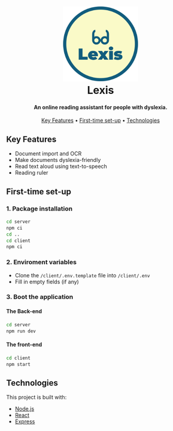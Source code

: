 
<h1 align="center">
  <br>
  <img src="client\src\assets\images\round-logo.png" alt="Lexis" width="200">
  <br>
  Lexis
  <br>
</h1>

<h4 align="center">An online reading assistant for people with dyslexia.</h4>

<p align="center">
  <a href="#key-features">Key Features</a> •
  <a href="#first-time-set-up">First-time set-up</a> •
  <a href="#technologies">Technologies</a> 

</p>

## Key Features

* Document import and OCR
* Make documents dyslexia-friendly
* Read text aloud using text-to-speech
* Reading ruler

## First-time set-up
### 1. Package installation

```sh
cd server
npm ci
cd ..
cd client
npm ci
```
### 2. Enviroment variables
- Clone the `/client/.env.template` file into `/client/.env`
- Fill in empty fields (if any)
### 3. Boot the application

#### The Back-end

```sh
cd server
npm run dev
```

#### The front-end

```sh
cd client
npm start
```

## Technologies

This project is built with:

- [Node.js](https://nodejs.org/)
- [React](https://react.dev/)
- [Express](https://expressjs.com/)
